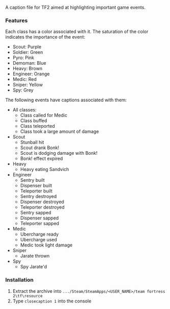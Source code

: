 A caption file for TF2 aimed at highlighting important game events.

### Features ###

Each class has a color associated with it. The saturation of the color indicates the importance of the event:

  * Scout: Purple
  * Soldier: Green
  * Pyro: Pink
  * Demoman: Blue
  * Heavy: Brown
  * Engineer: Orange
  * Medic: Red
  * Sniper: Yellow
  * Spy: Grey

The following events have captions associated with them:

  * All classes:
    * Class called for Medic
    * Class buffed
    * Class teleported
    * Class took a large amount of damage
  * Scout
    * Stunball hit
    * Scout drank Bonk!
    * Scout is dodging damage with Bonk!
    * Bonk! effect expired
  * Heavy
    * Heavy eating Sandvich
  * Engineer
    * Sentry built
    * Dispenser built
    * Teleporter built
    * Sentry destroyed
    * Dispenser destroyed
    * Teleporter destroyed
    * Sentry sapped
    * Dispenser sapped
    * Teleporter sapped
  * Medic
    * Ubercharge ready
    * Ubercharge used
    * Medic took light damage
  * Sniper
    * Jarate thrown
  * Spy
    * Spy Jarate'd

### Installation ###

  1. Extract the archive into `.../Steam/SteamApps/<USER_NAME>/team fortress 2\tf\resource`
  1. Type `closecaption 1` into the console
